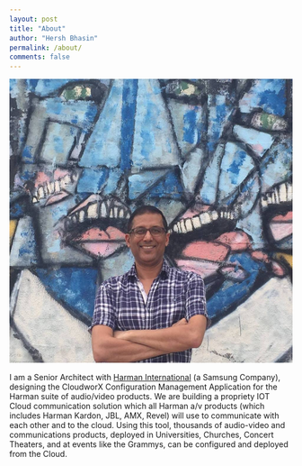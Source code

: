 ```yaml
---
layout: post
title: "About"
author: "Hersh Bhasin"
permalink: /about/
comments: false
---
```


![Hersh](/assets/hb.jpg)

I am a Senior Architect with [Harman International](https://www.harman.com/) (a Samsung Company), designing the CloudworX Configuration Management Application for the Harman suite of audio/video products. We are building a propriety IOT Cloud communication  solution which all Harman a/v products (which includes Harman Kardon, JBL, AMX, Revel) will use to communicate with each other and to the cloud. Using this tool, thousands of audio-video and communications products, deployed in Universities, Churches, Concert Theaters, and at events like the Grammys, can be configured and deployed from the Cloud.
